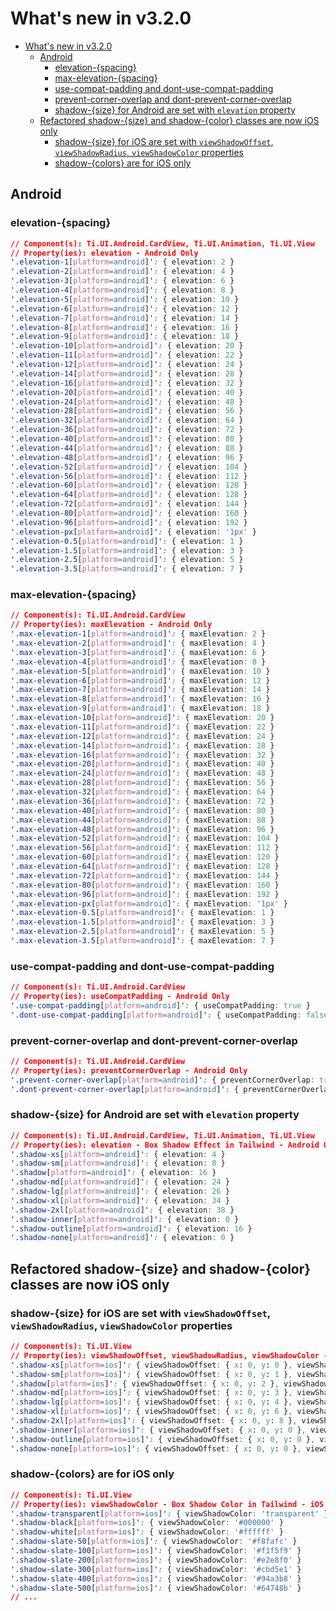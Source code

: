 # What's new in v3.2.0

- [What's new in v3.2.0](#whats-new-in-v320)
  - [Android](#android)
    - [elevation-{spacing}](#elevation-spacing)
    - [max-elevation-{spacing}](#max-elevation-spacing)
    - [use-compat-padding and dont-use-compat-padding](#use-compat-padding-and-dont-use-compat-padding)
    - [prevent-corner-overlap and dont-prevent-corner-overlap](#prevent-corner-overlap-and-dont-prevent-corner-overlap)
    - [shadow-{size} for Android are set with `elevation` property](#shadow-size-for-android-are-set-with-elevation-property)
  - [Refactored shadow-{size} and shadow-{color} classes are now iOS only](#refactored-shadow-size-and-shadow-color-classes-are-now-ios-only)
    - [shadow-{size} for iOS are set with `viewShadowOffset`, `viewShadowRadius`, `viewShadowColor` properties](#shadow-size-for-ios-are-set-with-viewshadowoffset-viewshadowradius-viewshadowcolor-properties)
    - [shadow-{colors} are for iOS only](#shadow-colors-are-for-ios-only)

## Android

### elevation-{spacing}
```css
// Component(s): Ti.UI.Android.CardView, Ti.UI.Animation, Ti.UI.View
// Property(ies): elevation - Android Only
'.elevation-1[platform=android]': { elevation: 2 }
'.elevation-2[platform=android]': { elevation: 4 }
'.elevation-3[platform=android]': { elevation: 6 }
'.elevation-4[platform=android]': { elevation: 8 }
'.elevation-5[platform=android]': { elevation: 10 }
'.elevation-6[platform=android]': { elevation: 12 }
'.elevation-7[platform=android]': { elevation: 14 }
'.elevation-8[platform=android]': { elevation: 16 }
'.elevation-9[platform=android]': { elevation: 18 }
'.elevation-10[platform=android]': { elevation: 20 }
'.elevation-11[platform=android]': { elevation: 22 }
'.elevation-12[platform=android]': { elevation: 24 }
'.elevation-14[platform=android]': { elevation: 28 }
'.elevation-16[platform=android]': { elevation: 32 }
'.elevation-20[platform=android]': { elevation: 40 }
'.elevation-24[platform=android]': { elevation: 48 }
'.elevation-28[platform=android]': { elevation: 56 }
'.elevation-32[platform=android]': { elevation: 64 }
'.elevation-36[platform=android]': { elevation: 72 }
'.elevation-40[platform=android]': { elevation: 80 }
'.elevation-44[platform=android]': { elevation: 88 }
'.elevation-48[platform=android]': { elevation: 96 }
'.elevation-52[platform=android]': { elevation: 104 }
'.elevation-56[platform=android]': { elevation: 112 }
'.elevation-60[platform=android]': { elevation: 120 }
'.elevation-64[platform=android]': { elevation: 128 }
'.elevation-72[platform=android]': { elevation: 144 }
'.elevation-80[platform=android]': { elevation: 160 }
'.elevation-96[platform=android]': { elevation: 192 }
'.elevation-px[platform=android]': { elevation: '1px' }
'.elevation-0.5[platform=android]': { elevation: 1 }
'.elevation-1.5[platform=android]': { elevation: 3 }
'.elevation-2.5[platform=android]': { elevation: 5 }
'.elevation-3.5[platform=android]': { elevation: 7 }
```

### max-elevation-{spacing}
```css
// Component(s): Ti.UI.Android.CardView
// Property(ies): maxElevation - Android Only
'.max-elevation-1[platform=android]': { maxElevation: 2 }
'.max-elevation-2[platform=android]': { maxElevation: 4 }
'.max-elevation-3[platform=android]': { maxElevation: 6 }
'.max-elevation-4[platform=android]': { maxElevation: 8 }
'.max-elevation-5[platform=android]': { maxElevation: 10 }
'.max-elevation-6[platform=android]': { maxElevation: 12 }
'.max-elevation-7[platform=android]': { maxElevation: 14 }
'.max-elevation-8[platform=android]': { maxElevation: 16 }
'.max-elevation-9[platform=android]': { maxElevation: 18 }
'.max-elevation-10[platform=android]': { maxElevation: 20 }
'.max-elevation-11[platform=android]': { maxElevation: 22 }
'.max-elevation-12[platform=android]': { maxElevation: 24 }
'.max-elevation-14[platform=android]': { maxElevation: 28 }
'.max-elevation-16[platform=android]': { maxElevation: 32 }
'.max-elevation-20[platform=android]': { maxElevation: 40 }
'.max-elevation-24[platform=android]': { maxElevation: 48 }
'.max-elevation-28[platform=android]': { maxElevation: 56 }
'.max-elevation-32[platform=android]': { maxElevation: 64 }
'.max-elevation-36[platform=android]': { maxElevation: 72 }
'.max-elevation-40[platform=android]': { maxElevation: 80 }
'.max-elevation-44[platform=android]': { maxElevation: 88 }
'.max-elevation-48[platform=android]': { maxElevation: 96 }
'.max-elevation-52[platform=android]': { maxElevation: 104 }
'.max-elevation-56[platform=android]': { maxElevation: 112 }
'.max-elevation-60[platform=android]': { maxElevation: 120 }
'.max-elevation-64[platform=android]': { maxElevation: 128 }
'.max-elevation-72[platform=android]': { maxElevation: 144 }
'.max-elevation-80[platform=android]': { maxElevation: 160 }
'.max-elevation-96[platform=android]': { maxElevation: 192 }
'.max-elevation-px[platform=android]': { maxElevation: '1px' }
'.max-elevation-0.5[platform=android]': { maxElevation: 1 }
'.max-elevation-1.5[platform=android]': { maxElevation: 3 }
'.max-elevation-2.5[platform=android]': { maxElevation: 5 }
'.max-elevation-3.5[platform=android]': { maxElevation: 7 }
```

### use-compat-padding and dont-use-compat-padding
```css
// Component(s): Ti.UI.Android.CardView
// Property(ies): useCompatPadding - Android Only
'.use-compat-padding[platform=android]': { useCompatPadding: true }
'.dont-use-compat-padding[platform=android]': { useCompatPadding: false }
```

### prevent-corner-overlap and dont-prevent-corner-overlap
```css
// Component(s): Ti.UI.Android.CardView
// Property(ies): preventCornerOverlap - Android Only
'.prevent-corner-overlap[platform=android]': { preventCornerOverlap: true }
'.dont-prevent-corner-overlap[platform=android]': { preventCornerOverlap: false }
```

### shadow-{size} for Android are set with `elevation` property
```css
// Component(s): Ti.UI.Android.CardView, Ti.UI.Animation, Ti.UI.View
// Property(ies): elevation - Box Shadow Effect in Tailwind - Android Only
'.shadow-xs[platform=android]': { elevation: 4 }
'.shadow-sm[platform=android]': { elevation: 8 }
'.shadow[platform=android]': { elevation: 16 }
'.shadow-md[platform=android]': { elevation: 24 }
'.shadow-lg[platform=android]': { elevation: 26 }
'.shadow-xl[platform=android]': { elevation: 34 }
'.shadow-2xl[platform=android]': { elevation: 38 }
'.shadow-inner[platform=android]': { elevation: 0 }
'.shadow-outline[platform=android]': { elevation: 16 }
'.shadow-none[platform=android]': { elevation: 0 }
```

## Refactored shadow-{size} and shadow-{color} classes are now iOS only

### shadow-{size} for iOS are set with `viewShadowOffset`, `viewShadowRadius`, `viewShadowColor` properties
```css
// Component(s): Ti.UI.View
// Property(ies): viewShadowOffset, viewShadowRadius, viewShadowColor - Box Shadow Effect in Tailwind - iOS Only
'.shadow-xs[platform=ios]': { viewShadowOffset: { x: 0, y: 0 }, viewShadowRadius: 1, viewShadowColor: '#80000000' }
'.shadow-sm[platform=ios]': { viewShadowOffset: { x: 0, y: 1 }, viewShadowRadius: 2, viewShadowColor: '#80000000' }
'.shadow[platform=ios]': { viewShadowOffset: { x: 0, y: 2 }, viewShadowRadius: 4, viewShadowColor: '#80000000' }
'.shadow-md[platform=ios]': { viewShadowOffset: { x: 0, y: 3 }, viewShadowRadius: 6, viewShadowColor: '#80000000' }
'.shadow-lg[platform=ios]': { viewShadowOffset: { x: 0, y: 4 }, viewShadowRadius: 8, viewShadowColor: '#80000000' }
'.shadow-xl[platform=ios]': { viewShadowOffset: { x: 0, y: 6 }, viewShadowRadius: 12, viewShadowColor: '#80000000' }
'.shadow-2xl[platform=ios]': { viewShadowOffset: { x: 0, y: 8 }, viewShadowRadius: 14, viewShadowColor: '#80000000' }
'.shadow-inner[platform=ios]': { viewShadowOffset: { x: 0, y: 0 }, viewShadowRadius: null, viewShadowColor: null }
'.shadow-outline[platform=ios]': { viewShadowOffset: { x: 0, y: 0 }, viewShadowRadius: 4, viewShadowColor: '#80000000' }
'.shadow-none[platform=ios]': { viewShadowOffset: { x: 0, y: 0 }, viewShadowRadius: null, viewShadowColor: null }
```


### shadow-{colors} are for iOS only
```css
// Component(s): Ti.UI.View
// Property(ies): viewShadowColor - Box Shadow Color in Tailwind - iOS Only
'.shadow-transparent[platform=ios]': { viewShadowColor: 'transparent' }
'.shadow-black[platform=ios]': { viewShadowColor: '#000000' }
'.shadow-white[platform=ios]': { viewShadowColor: '#ffffff' }
'.shadow-slate-50[platform=ios]': { viewShadowColor: '#f8fafc' }
'.shadow-slate-100[platform=ios]': { viewShadowColor: '#f1f5f9' }
'.shadow-slate-200[platform=ios]': { viewShadowColor: '#e2e8f0' }
'.shadow-slate-300[platform=ios]': { viewShadowColor: '#cbd5e1' }
'.shadow-slate-400[platform=ios]': { viewShadowColor: '#94a3b8' }
'.shadow-slate-500[platform=ios]': { viewShadowColor: '#64748b' }
// ...
```
